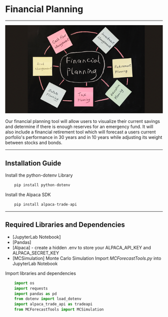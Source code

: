 # Financial Planning
---
![Financial Planning.](images/mod5.jpg)

Our financial planning tool will allow users to visualize their current savings and determine if there is enough reserves for an emergency fund.  It will also include a financial retirement tool which will forecast a users current porfolio's performance in 30 years and in 10 years while adjusting its weight between stocks and bonds.

---   

## Installation Guide

Install the python-dotenv Library
```python
    pip install python-dotenv
```

Install the Alpaca SDK
```python
    pip install alpaca-trade-api
```
    
---
    
## Required Libraries and Dependencies

* [JupyterLab Notebook]
* [Pandas] 
* [Alpaca] - create a hidden .env to store your ALPACA_API_KEY and ALPACA_SECRET_KEY
* [MCSimulation] Monte Carlo Simulation
    Import *MCForecastTools.py* into JupyterLab Notebook

Import libraries and dependencies  
```python
    import os
    import requests
    import pandas as pd
    from dotenv import load_dotenv
    import alpaca_trade_api as tradeapi
    from MCForecastTools import MCSimulation
```